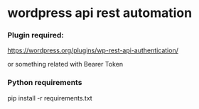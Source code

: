 # wordpress api rest automation


### Plugin required:

https://wordpress.org/plugins/wp-rest-api-authentication/

or something related with Bearer Token


### Python requirements

pip install -r requirements.txt
